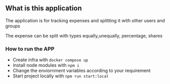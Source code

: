 ## What is this application

The application is for tracking expenses and splitting it with other users and
groups

The expense can be split with types equally,unequally, percentage, shares

### How to run the APP

-   Create infra with `docker compose up`
-   Install node modules with `npm i`
-   Change the enviornment variables according to your requirement
-   Start project locally with `npm run start:local`
